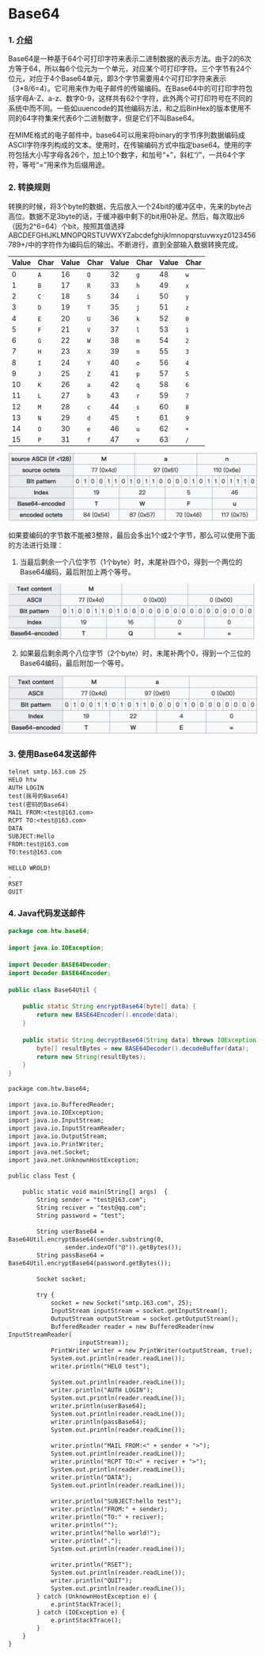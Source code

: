 # Base64

### 1. [介绍](https://zh.wikipedia.org/zh-cn/Base64)

Base64是一种基于64个可打印字符来表示二进制数据的表示方法。由于2的6次方等于64，所以每6个位元为一个单元，对应某个可打印字符。三个字节有24个位元，对应于4个Base64单元，即3个字节需要用4个可打印字符来表示（3*8/6=4）。它可用来作为电子邮件的传输编码。在Base64中的可打印字符包括字母A-Z、a-z、数字0-9，这样共有62个字符，此外两个可打印符号在不同的系统中而不同。一些如uuencode的其他编码方法，和之后BinHex的版本使用不同的64字符集来代表6个二进制数字，但是它们不叫Base64。  

在MIME格式的电子邮件中，base64可以用来将binary的字节序列数据编码成ASCII字符序列构成的文本。使用时，在传输编码方式中指定base64。使用的字符包括大小写字母各26个，加上10个数字，和加号“+”，斜杠“/”，一共64个字符，等号“=”用来作为后缀用途。

### 2. 转换规则

转换的时候，将3个byte的数据，先后放入一个24bit的缓冲区中，先来的byte占高位。数据不足3byte的话，于缓冲器中剩下的bit用0补足。然后，每次取出6（因为2^6=64）个bit，按照其值选择ABCDEFGHIJKLMNOPQRSTUVWXYZabcdefghijklmnopqrstuvwxyz0123456789+/中的字符作为编码后的输出。不断进行，直到全部输入数据转换完成。

| Value | Char | Value | Char | Value | Char | Value | Char |
| ----- | ---- | ----- | ---- | ----- | ---- | ----- | ---- |
| 0     | `A`  | 16    | `Q`  | 32    | `g`  | 48    | `w`  |
| 1     | `B`  | 17    | `R`  | 33    | `h`  | 49    | `x`  |
| 2     | `C`  | 18    | `S`  | 34    | `i`  | 50    | `y`  |
| 3     | `D`  | 19    | `T`  | 35    | `j`  | 51    | `z`  |
| 4     | `E`  | 20    | `U`  | 36    | `k`  | 52    | `0`  |
| 5     | `F`  | 21    | `V`  | 37    | `l`  | 53    | `1`  |
| 6     | `G`  | 22    | `W`  | 38    | `m`  | 54    | `2`  |
| 7     | `H`  | 23    | `X`  | 39    | `n`  | 55    | `3`  |
| 8     | `I`  | 24    | `Y`  | 40    | `o`  | 56    | `4`  |
| 9     | `J`  | 25    | `Z`  | 41    | `p`  | 57    | `5`  |
| 10    | `K`  | 26    | `a`  | 42    | `q`  | 58    | `6`  |
| 11    | `L`  | 27    | `b`  | 43    | `r`  | 59    | `7`  |
| 12    | `M`  | 28    | `c`  | 44    | `s`  | 60    | `8`  |
| 13    | `N`  | 29    | `d`  | 45    | `t`  | 61    | `9`  |
| 14    | `O`  | 30    | `e`  | 46    | `u`  | 62    | `+`  |
| 15    | `P`  | 31    | `f`  | 47    | `v`  | 63    | `/`  |


![base64-1](https://github.com/htw0056/blog/raw/master/pic/java/study/cryptography/base64-1.png)

如果要编码的字节数不能被3整除，最后会多出1个或2个字节，那么可以使用下面的方法进行处理：

1. 当最后剩余一个八位字节（1个byte）时，末尾补四个0，得到一个两位的Base64编码，最后附加上两个等号。

![base64-2](https://github.com/htw0056/blog/raw/master/pic/java/study/cryptography/base64-2.png)

2. 如果最后剩余两个八位字节（2个byte）时，末尾补两个0，得到一个三位的Base64编码，最后附加一个等号。

![base64-3](https://github.com/htw0056/blog/raw/master/pic/java/study/cryptography/base64-3.png)



### 3. 使用Base64发送邮件


```
telnet smtp.163.com 25
HELO htw
AUTH LOGIN
test(账号的Base64)
test(密码的Base64)
MAIL FROM:<test@163.com>
RCPT TO:<test@163.com>
DATA
SUBJECT:Hello
FROM:test@163.com
TO:test@163.com

HELLO WROLD!
.
RSET
QUIT
```

### 4. Java代码发送邮件

```java
package com.htw.base64;

import java.io.IOException;

import Decoder.BASE64Decoder;
import Decoder.BASE64Encoder;

public class Base64Util {

	public static String encryptBase64(byte[] data) {
		return new BASE64Encoder().encode(data);
	}

	public static String decryptBase64(String data) throws IOException {
		byte[] resultBytes = new BASE64Decoder().decodeBuffer(data);
		return new String(resultBytes);
	}
}

```

```
package com.htw.base64;

import java.io.BufferedReader;
import java.io.IOException;
import java.io.InputStream;
import java.io.InputStreamReader;
import java.io.OutputStream;
import java.io.PrintWriter;
import java.net.Socket;
import java.net.UnknownHostException;

public class Test {

	public static void main(String[] args)  {
		String sender = "test@163.com";
		String reciver = "test@qq.com";
		String password = "test";

		String userBase64 = Base64Util.encryptBase64(sender.substring(0,
				sender.indexOf("@")).getBytes());
		String passBase64 = Base64Util.encryptBase64(password.getBytes());

		Socket socket;
		
		try {
			socket = new Socket("smtp.163.com", 25);
			InputStream inputStream = socket.getInputStream();
			OutputStream outputStream = socket.getOutputStream();
			BufferedReader reader = new BufferedReader(new InputStreamReader(
					inputStream));
			PrintWriter writer = new PrintWriter(outputStream, true);
			System.out.println(reader.readLine());
			writer.println("HELO test");

			System.out.println(reader.readLine());
			writer.println("AUTH LOGIN");
			System.out.println(reader.readLine());
			writer.println(userBase64);
			System.out.println(reader.readLine());
			writer.println(passBase64);
			System.out.println(reader.readLine());

			writer.println("MAIL FROM:<" + sender + ">");
			System.out.println(reader.readLine());
			writer.println("RCPT TO:<" + reciver + ">");
			System.out.println(reader.readLine());
			writer.println("DATA");
			System.out.println(reader.readLine());

			writer.println("SUBJECT:hello test");
			writer.println("FROM:" + sender);
			writer.println("TO:" + reciver);
			writer.println("");
			writer.println("hello world!");
			writer.println(".");
			System.out.println(reader.readLine());

			writer.println("RSET");
			System.out.println(reader.readLine());
			writer.println("QUIT");
			System.out.println(reader.readLine());
		} catch (UnknownHostException e) {
			e.printStackTrace();
		} catch (IOException e) {
			e.printStackTrace();
		}
	}
}
```
